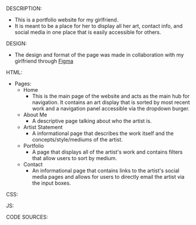 DESCRIPTION:
- This is a portfolio website for my girlfriend.
- It is meant to be a place for her to display all her art, contact info, and social media in one place that is easily accessible for others.

DESIGN:
- The design and format of the page was made in collaboration with my girlfriend through [Figma](https://www.figma.com/design/zkz2YaGTcT1WVKXRBzkVGV/YannaWeb?node-id=0-1&t=eam3Tr45LHC2kKJz-1)

HTML:
- Pages:
    - Home
        - This is the main page of the website and acts as the main hub for navigation. It contains an art display that is sorted by most recent work and a navigation panel accessible via the dropdown burger.
    - About Me
        - A descriptive page talking about who the artist is.
    - Artist Statement
        - A informational page that describes the work itself and the concepts/style/mediums of the artist.
    - Portfolio
        - A page that displays all of the artist's work and contains filters that allow users to sort by medium.
    - Contact
        - An informational page that contains links to the artist's social media pages and allows for users to directly email the artist via the input boxes.

CSS:


JS:


CODE SOURCES: